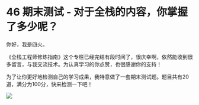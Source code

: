 
# 46 期末测试 - 对于全栈的内容，你掌握了多少呢？

你好，我是四火。

《全栈工程师修炼指南》这个专栏已经完结有段时间了，很庆幸啊，依然能收到很多留言，与我交流技术。为认真学习的你点赞，也很感谢你的支持！

为了让你更好地检测自己的学习成果，我特意做了一套期末测试题。题目共有20道，满分为100分，快来检测一下吧！

[![](/front-end/全栈工程师修炼指南/28d1be62669b4f3cc01c36466bf811a4.png)](http://time.geekbang.org/quiz/intro?act_id=115&exam_id=248)
